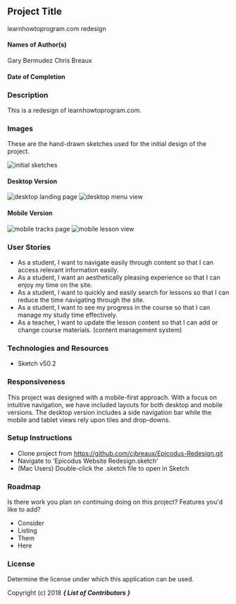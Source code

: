 ## Project Title
 learnhowtoprogram.com redesign

#### Names of Author(s)
Gary Bermudez
Chris Breaux
#### Date of Completion

### Description

This is a redesign of learnhowtoprogram.com.

### Images

These are the hand-drawn sketches used for the initial design of the project.

![initial sketches](img/smallSketch.jpg)


#### Desktop Version
![desktop landing page](img/landingPageDesktop.jpg)
![desktop menu view](img/expandedMenuViewCourses.jpg)


#### Mobile Version
![mobile tracks page](img/tracksDetailsPage.jpg)
![mobile lesson view](img/lessonDetailsPage.jpg)


### User Stories

* As a student, I want to navigate easily through content so that I can access relevant information easily.
* As a student, I want an aesthetically pleasing experience so that I can enjoy my time on the site.
* As a student, I want to quickly and easily search for lessons so that I can reduce the time navigating through the site.
* As a student, I want to see my progress in the course so that I can manage my study time effectively.
* As a teacher, I want to update the lesson content so that I can add or change course materials. (content management system)


### Technologies and Resources

* Sketch v50.2

### Responsiveness

This project was designed with a mobile-first approach. With a focus on intuitive navigation, we have included layouts for both desktop and mobile versions. The desktop version includes a side navigation bar while the mobile and tablet views rely upon tiles and drop-downs.

### Setup Instructions

* Clone project from https://github.com/cjbreaux/Epicodus-Redesign.git
* Navigate to 'Epicodus Website Redesign.sketch'
* (Mac Users) Double-click the .sketch file to open in Sketch


### Roadmap

Is there work you plan on continuing doing on this project? Features you'd like to add?

* Consider
* Listing
* Them
* Here

### License

Determine the license under which this application can be used.

Copyright (c) 2018 **_{ List of Contributors }_**
